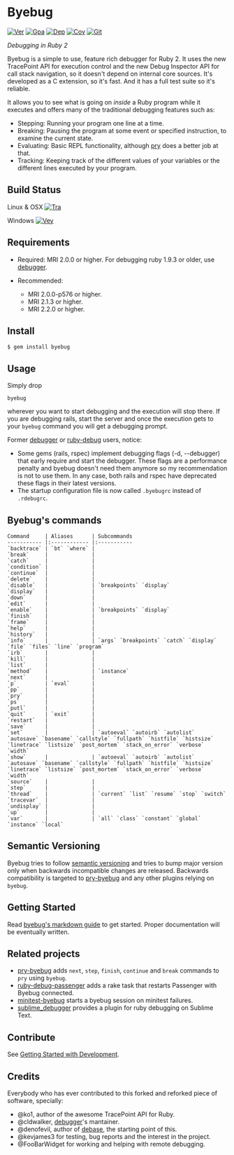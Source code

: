 # Byebug

[![Ver][gem]][gem_url]
[![Gpa][gpa]][gpa_url]
[![Dep][dep]][dep_url]
[![Cov][cov]][cov_url]
[![Git][tip]][tip_url]

[gem]: https://img.shields.io/gem/v/byebug.svg
[gpa]: https://img.shields.io/codeclimate/github/deivid-rodriguez/byebug.svg
[dep]: https://img.shields.io/gemnasium/deivid-rodriguez/byebug.svg
[cov]: https://img.shields.io/codeclimate/coverage/github/deivid-rodriguez/byebug.svg
[tip]: https://img.shields.io/gittip/deivid-rodriguez.svg

[gem_url]: https://rubygems.org/gems/byebug
[gpa_url]: https://codeclimate.com/github/deivid-rodriguez/byebug
[dep_url]: https://gemnasium.com/deivid-rodriguez/byebug
[cov_url]: https://codeclimate.com/github/deivid-rodriguez/byebug
[tip_url]: https://www.gittip.com/deivid-rodriguez

_Debugging in Ruby 2_

Byebug is a simple to use, feature rich debugger for Ruby 2. It uses the new
TracePoint API for execution control and the new Debug Inspector API for call
stack navigation, so it doesn't depend on internal core sources. It's developed
as a C extension, so it's fast. And it has a full test suite so it's reliable.

It allows you to see what is going on _inside_ a Ruby program while it executes
and offers many of the traditional debugging features such as:

* Stepping: Running your program one line at a time.
* Breaking: Pausing the program at some event or specified instruction, to
examine the current state.
* Evaluating: Basic REPL functionality, although [pry][] does a better job at
that.
* Tracking: Keeping track of the different values of your variables or the
different lines executed by your program.


## Build Status

Linux & OSX [![Tra][tra]][tra_url]

Windows [![Vey][vey]][vey_url]

[tra]: https://img.shields.io/travis/deivid-rodriguez/byebug.svg?branch=master
[vey]: https://ci.appveyor.com/api/projects/status/github/deivid-rodriguez/byebug?svg=true

[tra_url]: https://travis-ci.org/deivid-rodriguez/byebug
[vey_url]: https://ci.appveyor.com/project/deivid-rodriguez/byebug


## Requirements

* Required: MRI 2.0.0 or higher. For debugging ruby 1.9.3 or older, use
[debugger][].

* Recommended:
  - MRI 2.0.0-p576 or higher.
  - MRI 2.1.3 or higher.
  - MRI 2.2.0 or higher.


## Install

    $ gem install byebug


## Usage

Simply drop

    byebug

wherever you want to start debugging and the execution will stop there. If you
are debugging rails, start the server and once the execution gets to your
`byebug` command you will get a debugging prompt.

Former [debugger][] or [ruby-debug][] users, notice:

* Some gems (rails, rspec) implement debugging flags (-d, --debugger) that early
require and start the debugger. These flags are a performance penalty and byebug
doesn't need them anymore so my recommendation is not to use them. In any case,
both rails and rspec have deprecated these flags in their latest versions.  
* The startup configuration file is now called `.byebugrc` instead of
`.rdebugrc`.


## Byebug's commands

    Command     | Aliases      | Subcommands
    ----------- |:------------ |:-----------
    `backtrace` | `bt` `where` |
    `break`     |              |
    `catch`     |              |
    `condition` |              |
    `continue`  |              |
    `delete`    |              |
    `disable`   |              | `breakpoints` `display`
    `display`   |              |
    `down`      |              |
    `edit`      |              |
    `enable`    |              | `breakpoints` `display`
    `finish`    |              |
    `frame`     |              |
    `help`      |              |
    `history`   |              |
    `info`      |              | `args` `breakpoints` `catch` `display` `file` `files` `line` `program`
    `irb`       |              |
    `kill`      |              |
    `list`      |              |
    `method`    |              | `instance`
    `next`      |              |
    `p`         | `eval`       |
    `pp`        |              |
    `pry`       |              |
    `ps`        |              |
    `putl`      |              |
    `quit`      | `exit`       |
    `restart`   |              |
    `save`      |              |
    `set`       |              | `autoeval` `autoirb` `autolist` `autosave` `basename` `callstyle` `fullpath` `histfile` `histsize` `linetrace` `listsize` `post_mortem` `stack_on_error` `verbose` `width`
    `show`      |              | `autoeval` `autoirb` `autolist` `autosave` `basename` `callstyle` `fullpath` `histfile` `histsize` `linetrace` `listsize` `post_mortem` `stack_on_error` `verbose` `width`
    `source`    |              |
    `step`      |              |
    `thread`    |              | `current` `list` `resume` `stop` `switch`
    `tracevar`  |              |
    `undisplay` |              |
    `up`        |              |
    `var`       |              | `all` `class` `constant` `global` `instance` `local`


## Semantic Versioning

Byebug tries to follow [semantic versioning](http://semver.org) and tries to
bump major version only when backwards incompatible changes are released.
Backwards compatibility is targeted to [pry-byebug][] and any other plugins
relying on `byebug`.


## Getting Started

Read [byebug's markdown
guide](https://github.com/deivid-rodriguez/byebug/blob/master/GUIDE.md) to get
started. Proper documentation will be eventually written.


## Related projects

* [pry-byebug][] adds `next`, `step`, `finish`, `continue` and `break` commands
to `pry` using `byebug`.
* [ruby-debug-passenger][] adds a rake task that restarts Passenger with Byebug
connected.
* [minitest-byebug][] starts a byebug session on minitest failures.
* [sublime_debugger][] provides a plugin for ruby debugging on Sublime Text.


## Contribute

See [Getting Started with Development](CONTRIBUTING.md).


## Credits

Everybody who has ever contributed to this forked and reforked piece of
software, specially:

* @ko1, author of the awesome TracePoint API for Ruby.
* @cldwalker, [debugger][]'s mantainer.
* @denofevil, author of [debase][], the starting point of this.
* @kevjames3 for testing, bug reports and the interest in the project.
* @FooBarWidget for working and helping with remote debugging.

[debugger]: https://github.com/cldwalker/debugger
[pry]: https://github.com/pry/pry
[ruby-debug]: https://github.com/mark-moseley/ruby-debug
[debase]: https://github.com/denofevil/debase
[pry-byebug]: https://github.com/deivid-rodriguez/pry-byebug
[ruby-debug-passenger]: https://github.com/davejamesmiller/ruby-debug-passenger
[minitest-byebug]: https://github.com/kaspth/minitest-byebug
[sublime_debugger]: https://github.com/shuky19/sublime_debugger
